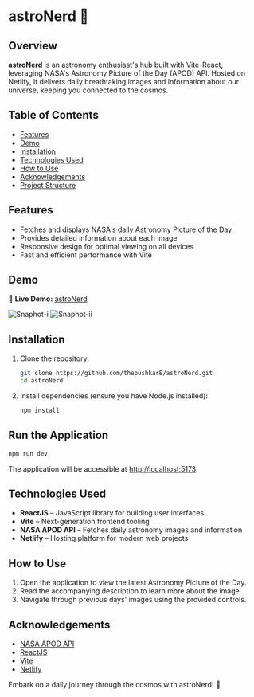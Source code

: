 # astroNerd 🌌

## Overview

**astroNerd** is an astronomy enthusiast's hub built with Vite-React, leveraging NASA's Astronomy Picture of the Day (APOD) API. Hosted on Netlify, it delivers daily breathtaking images and information about our universe, keeping you connected to the cosmos.

## Table of Contents

- [Features](#features)
- [Demo](#demo)
- [Installation](#installation)
- [Technologies Used](#technologies-used)
- [How to Use](#how-to-use)
- [Acknowledgements](#acknowledgements)
- [Project Structure](#project-structure)

## Features

- Fetches and displays NASA's daily Astronomy Picture of the Day
- Provides detailed information about each image
- Responsive design for optimal viewing on all devices
- Fast and efficient performance with Vite

## Demo

🔗 **Live Demo:** [astroNerd](https://astrinerd.netlify.app/)

![Snaphot-i](public/ss1.png)
![Snaphot-ii](public/ss2.png)

## Installation

1. Clone the repository:

   ```bash
   git clone https://github.com/thepushkarB/astroNerd.git
   cd astroNerd
   ```

2. Install dependencies (ensure you have Node.js installed):

   ```bash
   npm install
   ```

## Run the Application

```bash
npm run dev
```

The application will be accessible at [http://localhost:5173](http://localhost:5173).

## Technologies Used

- **ReactJS** – JavaScript library for building user interfaces
- **Vite** – Next-generation frontend tooling
- **NASA APOD API** – Fetches daily astronomy images and information
- **Netlify** – Hosting platform for modern web projects

## How to Use

1. Open the application to view the latest Astronomy Picture of the Day.
2. Read the accompanying description to learn more about the image.
3. Navigate through previous days' images using the provided controls.

## Acknowledgements

- [NASA APOD API](https://api.nasa.gov/)
- [ReactJS](https://react.dev/)
- [Vite](https://vitejs.dev/)
- [Netlify](https://www.netlify.com/)


Embark on a daily journey through the cosmos with astroNerd! 🌠
```
